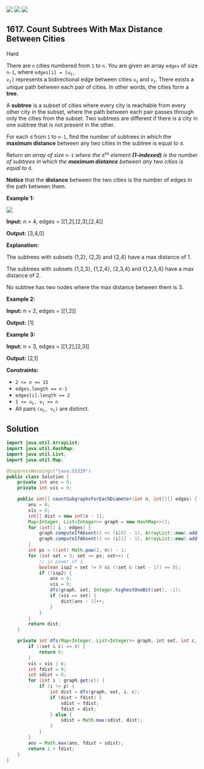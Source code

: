 [![](https://img.shields.io/github/stars/javadev/LeetCode-in-Java?label=Stars&style=flat-square)](https://github.com/javadev/LeetCode-in-Java)
[![](https://img.shields.io/github/forks/javadev/LeetCode-in-Java?label=Fork%20me%20on%20GitHub%20&style=flat-square)](https://github.com/javadev/LeetCode-in-Java/fork)
[![](https://img.shields.io/badge/-LeetCode%20in%20Kotlin-blue?style=flat-square)](https://github.com/javadev/LeetCode-in-Kotlin)

## 1617\. Count Subtrees With Max Distance Between Cities

Hard

There are `n` cities numbered from `1` to `n`. You are given an array `edges` of size `n-1`, where <code>edges[i] = [u<sub>i</sub>, v<sub>i</sub>]</code> represents a bidirectional edge between cities <code>u<sub>i</sub></code> and <code>v<sub>i</sub></code>. There exists a unique path between each pair of cities. In other words, the cities form a **tree**.

A **subtree** is a subset of cities where every city is reachable from every other city in the subset, where the path between each pair passes through only the cities from the subset. Two subtrees are different if there is a city in one subtree that is not present in the other.

For each `d` from `1` to `n-1`, find the number of subtrees in which the **maximum distance** between any two cities in the subtree is equal to `d`.

Return _an array of size_ `n-1` _where the_ <code>d<sup>th</sup></code> _element **(1-indexed)** is the number of subtrees in which the **maximum distance** between any two cities is equal to_ `d`.

**Notice** that the **distance** between the two cities is the number of edges in the path between them.

**Example 1:**

**![](https://assets.leetcode.com/uploads/2020/09/21/p1.png)**

**Input:** n = 4, edges = \[\[1,2],[2,3],[2,4]]

**Output:** [3,4,0]

**Explanation:** 

The subtrees with subsets {1,2}, {2,3} and {2,4} have a max distance of 1. 

The subtrees with subsets {1,2,3}, {1,2,4}, {2,3,4} and {1,2,3,4} have a max distance of 2. 

No subtree has two nodes where the max distance between them is 3.

**Example 2:**

**Input:** n = 2, edges = \[\[1,2]]

**Output:** [1]

**Example 3:**

**Input:** n = 3, edges = \[\[1,2],[2,3]]

**Output:** [2,1]

**Constraints:**

*   `2 <= n <= 15`
*   `edges.length == n-1`
*   `edges[i].length == 2`
*   <code>1 <= u<sub>i</sub>, v<sub>i</sub> <= n</code>
*   All pairs <code>(u<sub>i</sub>, v<sub>i</sub>)</code> are distinct.

## Solution

```java
import java.util.ArrayList;
import java.util.HashMap;
import java.util.List;
import java.util.Map;

@SuppressWarnings("java:S5329")
public class Solution {
    private int ans = 0;
    private int vis = 0;

    public int[] countSubgraphsForEachDiameter(int n, int[][] edges) {
        ans = 0;
        vis = 0;
        int[] dist = new int[n - 1];
        Map<Integer, List<Integer>> graph = new HashMap<>();
        for (int[] i : edges) {
            graph.computeIfAbsent(1 << (i[0] - 1), ArrayList::new).add((1 << (i[1] - 1)));
            graph.computeIfAbsent(1 << (i[1] - 1), ArrayList::new).add((1 << (i[0] - 1)));
        }
        int ps = ((int) Math.pow(2, n)) - 1;
        for (int set = 3; set <= ps; set++) {
            // is power of 2
            boolean isp2 = set != 0 && ((set & (set - 1)) == 0);
            if (!isp2) {
                ans = 0;
                vis = 0;
                dfs(graph, set, Integer.highestOneBit(set), -1);
                if (vis == set) {
                    dist[ans - 1]++;
                }
            }
        }
        return dist;
    }

    private int dfs(Map<Integer, List<Integer>> graph, int set, int c, int p) {
        if ((set & c) == 0) {
            return 0;
        }
        vis = vis | c;
        int fdist = 0;
        int sdist = 0;
        for (int i : graph.get(c)) {
            if (i != p) {
                int dist = dfs(graph, set, i, c);
                if (dist > fdist) {
                    sdist = fdist;
                    fdist = dist;
                } else {
                    sdist = Math.max(sdist, dist);
                }
            }
        }
        ans = Math.max(ans, fdist + sdist);
        return 1 + fdist;
    }
}
```